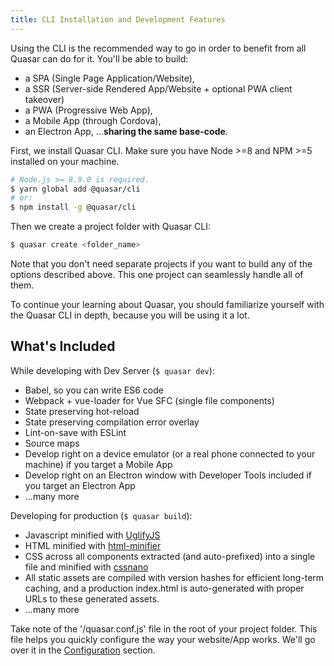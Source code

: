 ```yaml
---
title: CLI Installation and Development Features
---
```


Using the CLI is the recommended way to go in order to benefit from all Quasar can do for it. You'll be able to build:
* a SPA (Single Page Application/Website),
* a SSR (Server-side Rendered App/Website + optional PWA client takeover)
* a PWA (Progressive Web App),
* a Mobile App (through Cordova),
* an Electron App,
...**sharing the same base-code**.

First, we install Quasar CLI. Make sure you have Node >=8 and NPM >=5 installed on your machine.

```bash
# Node.js >= 8.9.0 is required.
$ yarn global add @quasar/cli
# or:
$ npm install -g @quasar/cli
```

Then we create a project folder with Quasar CLI:

```bash
$ quasar create <folder_name>
```

Note that you don't need separate projects if you want to build any of the options described above. This one project can seamlessly handle all of them.

To continue your learning about Quasar, you should familiarize yourself with the Quasar CLI in depth, because you will be using it a lot.

## What's Included

While developing with Dev Server (`$ quasar dev`):
* Babel, so you can write ES6 code
* Webpack + vue-loader for Vue SFC (single file components)
* State preserving hot-reload
* State preserving compilation error overlay
* Lint-on-save with ESLint
* Source maps
* Develop right on a device emulator (or a real phone connected to your machine) if you target a Mobile App
* Develop right on an Electron window with Developer Tools included if you target an Electron App
* ...many more

Developing for production (`$ quasar build`):
* Javascript minified with [UglifyJS](https://github.com/mishoo/UglifyJS2)
* HTML minified with [html-minifier](https://github.com/kangax/html-minifier)
* CSS across all components extracted (and auto-prefixed) into a single file and minified with [cssnano](https://github.com/ben-eb/cssnano)
* All static assets are compiled with version hashes for efficient long-term caching, and a production index.html is auto-generated with proper URLs to these generated assets.
* ...many more

Take note of the '/quasar.conf.js' file in the root of your project folder. This file helps you quickly configure the way your website/App works. We'll go over it in the [Configuration](/quasar-cli/cli-documentation/quasar-conf-js) section.
